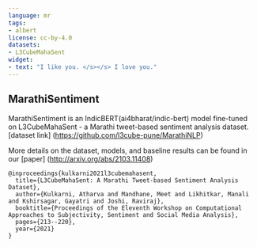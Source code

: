 ```yaml
---
language: mr
tags:
- albert
license: cc-by-4.0
datasets:
- L3CubeMahaSent
widget:
- text: "I like you. </s></s> I love you."
---
```



## MarathiSentiment

MarathiSentiment is an IndicBERT(ai4bharat/indic-bert) model fine-tuned on L3CubeMahaSent - a Marathi tweet-based sentiment analysis dataset.
[dataset link] (https://github.com/l3cube-pune/MarathiNLP)

More details on the dataset, models, and baseline results can be found in our [paper] (http://arxiv.org/abs/2103.11408)

```
@inproceedings{kulkarni2021l3cubemahasent,
  title={L3CubeMahaSent: A Marathi Tweet-based Sentiment Analysis Dataset},
  author={Kulkarni, Atharva and Mandhane, Meet and Likhitkar, Manali and Kshirsagar, Gayatri and Joshi, Raviraj},
  booktitle={Proceedings of the Eleventh Workshop on Computational Approaches to Subjectivity, Sentiment and Social Media Analysis},
  pages={213--220},
  year={2021}
}
```